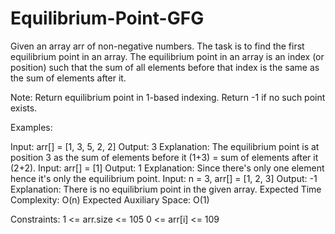 # Equilibrium-Point-GFG
Given an array arr of non-negative numbers. The task is to find the first equilibrium point in an array. The equilibrium point in an array is an index (or position) such that the sum of all elements before that index is the same as the sum of elements after it.

Note: Return equilibrium point in 1-based indexing. Return -1 if no such point exists. 

Examples:

Input: arr[] = [1, 3, 5, 2, 2]
Output: 3 
Explanation: The equilibrium point is at position 3 as the sum of elements before it (1+3) = sum of elements after it (2+2). 
Input: arr[] = [1]
Output: 1
Explanation: Since there's only one element hence it's only the equilibrium point.
Input: n = 3, arr[] = [1, 2, 3]
Output: -1
Explanation: There is no equilibrium point in the given array.
Expected Time Complexity: O(n)
Expected Auxiliary Space: O(1)

Constraints:
1 <= arr.size <= 105
0 <= arr[i] <= 109
